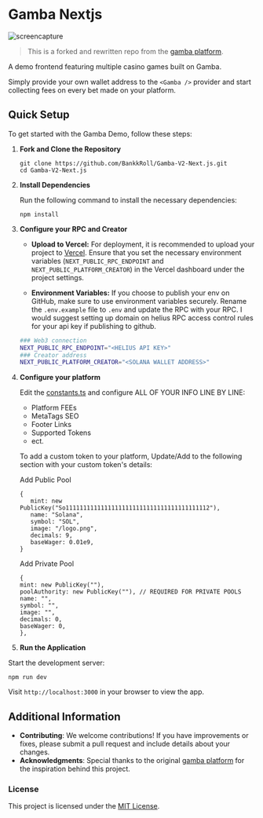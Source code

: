 # Gamba Nextjs

![screencapture](https://github.com/BankkRoll/Gamba-V2-Next.js/assets/106103625/b924180e-39a0-47b2-89f7-87b1ae460ce1)

> This is a forked and rewritten repo from the [gamba platform](https://github.com/gamba-labs/platform).

A demo frontend featuring multiple casino games built on Gamba.

Simply provide your own wallet address to the `<Gamba />` provider and start collecting fees on every bet made on your platform.

## Quick Setup

To get started with the Gamba Demo, follow these steps:

1. **Fork and Clone the Repository**

   ```
   git clone https://github.com/BankkRoll/Gamba-V2-Next.js.git
   cd Gamba-V2-Next.js
   ```

2. **Install Dependencies**

   Run the following command to install the necessary dependencies:

   ```
   npm install
   ```

3. **Configure your RPC and Creator**

   - **Upload to Vercel:** For deployment, it is recommended to upload your project to [Vercel](https://vercel.com/). Ensure that you set the necessary environment variables (`NEXT_PUBLIC_RPC_ENDPOINT` and `NEXT_PUBLIC_PLATFORM_CREATOR`) in the Vercel dashboard under the project settings.

   - **Environment Variables:** If you choose to publish your env on GitHub, make sure to use environment variables securely. Rename the `.env.example` file to `.env` and update the RPC with your RPC.
     I would suggest setting up domain on helius RPC access control rules for your api key if publishing to github.

   ```bash
   ### Web3 connection
   NEXT_PUBLIC_RPC_ENDPOINT="<HELIUS API KEY>"
   ### Creator address
   NEXT_PUBLIC_PLATFORM_CREATOR="<SOLANA WALLET ADDRESS>"
   ```

4. **Configure your platform**

   Edit the [constants.ts](./src/constants.ts) and configure ALL OF YOUR INFO LINE BY LINE:

   - Platform FEEs
   - MetaTags SEO
   - Footer Links
   - Supported Tokens
   - ect.

   To add a custom token to your platform, Update/Add to the following section with your custom token's details:

   Add Public Pool 
   ```
   {
      mint: new PublicKey("So11111111111111111111111111111111111111112"),
      name: "Solana",
      symbol: "SOL",
      image: "/logo.png",
      decimals: 9,
      baseWager: 0.01e9,
   }
   ```

   Add Private Pool
   ```
   {
   mint: new PublicKey(""),
   poolAuthority: new PublicKey(""), // REQUIRED FOR PRIVATE POOLS
   name: "",
   symbol: "",
   image: "",
   decimals: 0,
   baseWager: 0,
   },
   ```

5. **Run the Application**

Start the development server:

```
npm run dev
```

Visit `http://localhost:3000` in your browser to view the app.

## Additional Information

- **Contributing**: We welcome contributions! If you have improvements or fixes, please submit a pull request and include details about your changes.
- **Acknowledgments**: Special thanks to the original [gamba platform](https://github.com/gamba-labs/platform) for the inspiration behind this project.

### License

This project is licensed under the [MIT License](LICENSE).
